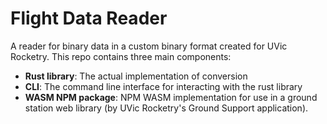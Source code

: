 # Flight Data Reader

A reader for binary data in a custom binary format created for UVic Rocketry.
This repo contains three main components:
* **Rust library**: The actual implementation of conversion
* **CLI**: The command line interface for interacting with the rust library
* **WASM NPM package**: NPM WASM implementation for use in a ground station web library (by UVic Rocketry's Ground Support application).